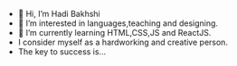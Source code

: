 - 👋 Hi, I’m Hadi Bakhshi
- 👀 I’m interested in languages,teaching and designing.
- 🌱 I’m currently learning HTML,CSS,JS and ReactJS.
-    I consider myself as a hardworking and creative person.
-    The key to success is...

<!---
Hadi-bakhshi/Hadi-bakhshi is a ✨ special ✨ repository because its `README.md` (this file) appears on your GitHub profile.
You can click the Preview link to take a look at your changes.
--->
